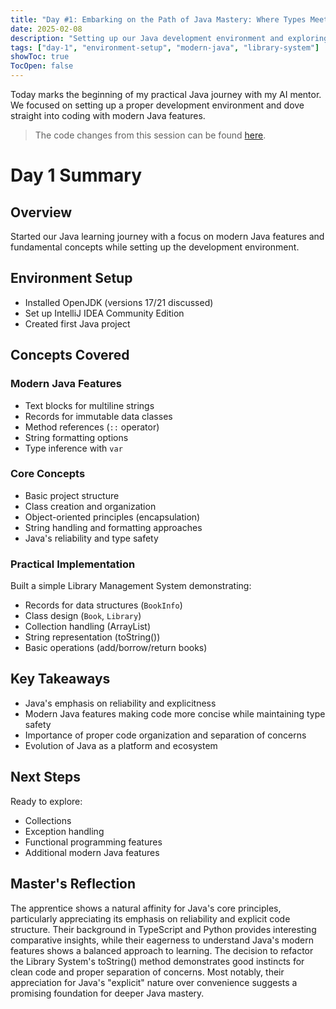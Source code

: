 ```yaml
---
title: "Day #1: Embarking on the Path of Java Mastery: Where Types Meet Wisdom 🌟"
date: 2025-02-08
description: "Setting up our Java development environment and exploring modern language features through a Library Management System"
tags: ["day-1", "environment-setup", "modern-java", "library-system"]
showToc: true
TocOpen: false
---
```


Today marks the beginning of my practical Java journey with my AI mentor. We focused on setting up a proper development environment and dove straight into coding with modern Java features.

> The code changes from this session can be found [here](https://github.com/caglarturali/javamastery/tree/bc624b7a8dd661bc8cfb6288a4d29d080f79e60f).

# Day 1 Summary

## Overview
Started our Java learning journey with a focus on modern Java features and fundamental concepts while setting up the development environment.

## Environment Setup
- Installed OpenJDK (versions 17/21 discussed)
- Set up IntelliJ IDEA Community Edition
- Created first Java project

## Concepts Covered

### Modern Java Features
- Text blocks for multiline strings
- Records for immutable data classes
- Method references (`::` operator)
- String formatting options
- Type inference with `var`

### Core Concepts
- Basic project structure
- Class creation and organization
- Object-oriented principles (encapsulation)
- String handling and formatting approaches
- Java's reliability and type safety

### Practical Implementation
Built a simple Library Management System demonstrating:
- Records for data structures (`BookInfo`)
- Class design (`Book`, `Library`)
- Collection handling (ArrayList)
- String representation (toString())
- Basic operations (add/borrow/return books)

## Key Takeaways
- Java's emphasis on reliability and explicitness
- Modern Java features making code more concise while maintaining type safety
- Importance of proper code organization and separation of concerns
- Evolution of Java as a platform and ecosystem

## Next Steps
Ready to explore:
- Collections
- Exception handling
- Functional programming features
- Additional modern Java features

## Master's Reflection
The apprentice shows a natural affinity for Java's core principles, particularly appreciating its emphasis on reliability and explicit code structure. Their background in TypeScript and Python provides interesting comparative insights, while their eagerness to understand Java's modern features shows a balanced approach to learning. The decision to refactor the Library System's toString() method demonstrates good instincts for clean code and proper separation of concerns. Most notably, their appreciation for Java's "explicit" nature over convenience suggests a promising foundation for deeper Java mastery.
